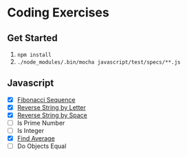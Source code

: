 # Coding Exercises

## Get Started

1. `npm install`
2. `./node_modules/.bin/mocha javascript/test/specs/**.js`

## Javascript

- [x] [Fibonacci Sequence](./javascript/fibonacciSequence.js)
- [x] [Reverse String by Letter](./javascript/reverseStringByLetter.js)
- [x] [Reverse String by Space](./javascript/reverseStringBySpace.js)
- [ ] Is Prime Number
- [ ] Is Integer
- [x] [Find Average](./javascript/findAverage.js)
- [ ] Do Objects Equal
